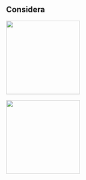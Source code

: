 ## Considera

<div style="display: flex; flex-direction: column; gap: 1rem">
  <img height=200 align="center" src="https://github-readme-stats-cryptogrounds-projects.vercel.app/api?username=cryptogrounds&show_icons=true&theme=ambient_gradient&include_all_commits=true&number_format=long&show=reviews,discussions_started,discussions_answered,prs_merged,prs_merged_percentage" />
  <img height=200 align="center" src="https://github-readme-stats-cryptogrounds-projects.vercel.app/api/top-langs?username=cryptogrounds&theme=synthwave" />
</div>


<!--
**cryptogrounds/cryptogrounds** is a ✨ _special_ ✨ repository because its `README.md` (this file) appears on your GitHub profile.

Here are some ideas to get you started:

- 🔭 I’m currently working on ...
- 🌱 I’m currently learning ...
- 👯 I’m looking to collaborate on ...
- 🤔 I’m looking for help with ...
- 💬 Ask me about ...
- 📫 How to reach me: ...
- 😄 Pronouns: ...
- ⚡ Fun fact: ...
-->
